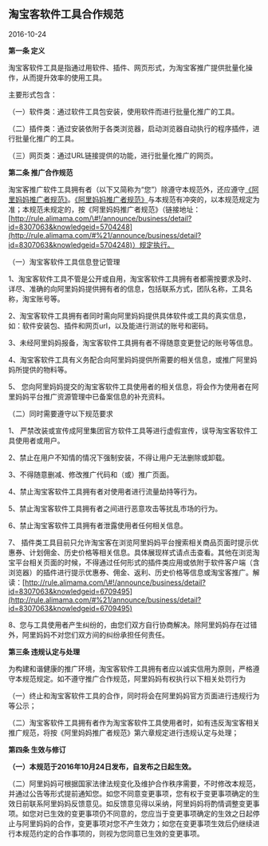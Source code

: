 ## 淘宝客软件工具合作规范

2016-10-24

**第一条 定义**

淘宝客软件工具是指通过用软件、插件、网页形式，为淘宝客推广提供批量化操作，从而提升效率的使用工具。

主要形式包含：

（一）软件类：通过软件工具包安装，使用软件而进行批量化推广的工具。

（二）插件类：通过安装依附于各类浏览器，启动浏览器自动执行的程序插件，进行批量化推广的工具。

（三）网页类：通过URL链接提供的功能，进行批量化推广的网页。

**第二条 推广合作规范**

淘宝客推广软件工具拥有者（以下又简称为“您”）除遵守本规范外，还应遵守[《阿里妈妈推广者规范》](http://rule.alimama.com/?spm=a2320.7388781.a214tr8.22.0gMeF7#%21/announce/business/detail?id=8307063&knowledgeid=5704248)。[《阿里妈妈推广者规范》](http://rule.alimama.com/?spm=a2320.7388781.a214tr8.22.0gMeF7#%21/announce/business/detail?id=8307063&knowledgeid=5704248)与本规范有冲突的，以本规范规定为准；本规范未规定的，按《阿里妈妈推广者规范》（链接地址：[http://rule.alimama.com/\#!/announce/business/detail?id=8307063&knowledgeid=5704248](http://rule.alimama.com/#%21/announce/business/detail?id=8307063&knowledgeid=5704248)）规定执行。

（一）淘宝客软件工具信息登记管理

1、淘宝客软件工具不管是公开或自用，淘宝客软件工具拥有者都需按要求及时、详尽、准确的向阿里妈妈提供拥有者的信息，包括联系方式，团队名称，工具名称，淘宝账号等。

2、淘宝客软件工具拥有者同时需向阿里妈妈提供具体软件或工具的真实信息，如：软件安装包、插件和网页url，以及能进行测试的账号和密码。

3、未经阿里妈妈报备，淘宝客软件工具拥有者不得随意变更登记的账号等信息。

4、淘宝客软件工具有义务配合向阿里妈妈提供所需要的相关信息，或推广阿里妈妈所提供的物料等。

5、 您向阿里妈妈提交的淘宝客软件工具使用者的相关信息，将会作为使用者在阿里妈妈平台推广资源管理中已备案信息的补充资料。

（二）同时需要遵守以下规范要求

1、 严禁改装或宣传成阿里集团官方软件工具等进行虚假宣传，误导淘宝客软件工具使用者或用户。

2、禁止在用户不知情的情况下强制安装，不得让用户无法删除或卸载。

3、不得随意删减、修改推广代码和（或）推广页面。

4、禁止淘宝客软件工具拥有者对使用者进行流量劫持等行为。

5、禁止淘宝客软件工具拥有者之间进行恶意攻击等扰乱市场的行为。

6、禁止淘宝客软件工具拥有者泄露使用者任何相关信息。

7、 插件类工具目前只允许淘宝客在浏览阿里妈妈平台搜索相关商品页面时提示优惠券、计划佣金、历史价格等相关信息。具体展现样式请点击查看。其他在浏览淘宝平台相关页面的时候，不得通过任何形式的插件类应用或依附于软件客户端（含浏览器）的插件进行提示优惠券、佣金、返利、历史价格等信息或淘宝客推广。解读：[http://rule.alimama.com/\#!/announce/business/detail?id=8307063&knowledgeid=6709495](http://rule.alimama.com/#%21/announce/business/detail?id=8307063&knowledgeid=6709495)

8、您与工具使用者产生纠纷的，由您们双方自行协商解决。除阿里妈妈存在过错外，阿里妈妈不对您们双方间的纠纷承担任何责任。

**第三条 违规认定与处理**

为构建和谐健康的推广环境，淘宝客软件工具拥有者应以诚实信用为原则，严格遵守本规范规定。如不遵守推广合作规范，阿里妈妈有权执行以下相关处罚行为

（一）终止和淘宝客软件工具的合作，同时将会在阿里妈妈官方页面进行违规行为等公示；

（二）淘宝客软件工具拥有者作为淘宝客软件工具使用者时，如有违反淘宝客相关推广规范，将按《阿里妈妈推广者规范》第六章规定进行违规认定与处理；

**第四条 生效与修订**

**（一）本规范于2016年10月24日发布，自发布之日起生效。**

（二）阿里妈妈可根据国家法律法规变化及维护合作秩序需要，不时修改本规范，并通过公告等形式提前通知您。如您不同意变更事项，您有权于变更事项确定的生效日前联系阿里妈妈反馈意见。如反馈意见得以采纳，阿里妈妈将酌情调整变更事项。如您对已生效的变更事项仍不同意的，您应当于变更事项确定的生效之日起停止与阿里妈妈的合作，变更事项对您不产生效力；如您在变更事项生效后仍继续进行本规范约定的合作事项的，则视为您同意已生效的变更事项。




